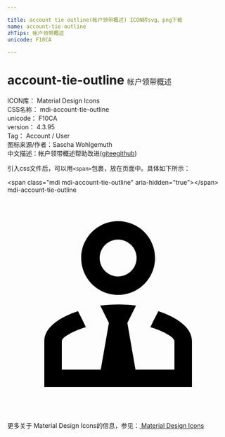 ```yaml
---

title: account tie outline(帐户领带概述) ICON转svg、png下载
name: account-tie-outline
zhTips: 帐户领带概述
unicode: F10CA

---
```


# account-tie-outline  <small style="font-size: 60%;font-weight: 100">帐户领带概述</small>


<div class="detail-page">
<p>
<span>
ICON库：
<span class="badge-secondary badge">Material Design Icons</span> 
</span>
<br/>
<span>
CSS名称：
<span class="badge-secondary badge">mdi-account-tie-outline</span> 
</span>
<br/>
<span>
unicode：
<span class="badge-secondary badge">F10CA</span> 
</span>
<br/>
<span>
version：
<span class="badge-secondary badge">4.3.95</span> 
</span>
<br/>
<span>Tag：
<span class="badge-light badge">Account / User</span>
</span>
<br/>
<span>图标来源/作者：<span class="badge-light badge">Sascha Wohlgemuth</span></span> 
<br/>
<span class="zh-detail">中文描述：<span class="badge-primary badge">帐户领带概述</span><span class="help-link"><span>帮助改进</span>(<a href="https://gitee.com/liuwave/icon-helper/edit/master/json/material/account-tie-outline.json" target="_blank" rel="noopener noreferrer">gitee</a><a href="https://github.com/liuwave/icon-helper/edit/master/json/material/account-tie-outline.json" target="_blank" rel="noopener noreferrer">github</a></span>)</span><br/>
</p>
</div>
<div class="alert alert-dark">
  <i class="mdi mdi-account-tie-outline mdi-48px"></i>
  <i class="mdi mdi-account-tie-outline mdi-36px"></i>
  <i class="mdi mdi-account-tie-outline mdi-24px"></i>
  <i class="mdi mdi-account-tie-outline mdi-18px"></i>
</div>
<div>
  <p>引入css文件后，可以用<code>&lt;span&gt;</code>包裹，放在页面中。具体如下所示：    
  </p>
  <div class="alert alert-primary" style="font-size: 14px">
    &lt;span class="mdi mdi-account-tie-outline" aria-hidden="true"&gt;&lt;/span&gt;
    <copy-btn content='<span class="mdi mdi-account-tie-outline" aria-hidden="true"></span>'></copy-btn>
  </div>
  <div class="alert alert-secondary">
    <i class="mdi mdi-account-tie-outline"
    style="font-size: 24px"
    aria-hidden="true"></i> mdi-account-tie-outline
    <copy-btn content="mdi-account-tie-outline" btn-title="复制图标名称"></copy-btn>
  </div>
</div>
<div id="svg" class="svg-wrap">
<svg xmlns="http://www.w3.org/2000/svg" viewBox="0 0 24 24"><path d="M16.36 12.76C18.31 13.42 20 14.5 20 16V21H4V16C4 14.5 5.69 13.42 7.65 12.76L8.27 14L8.5 14.5C7 14.96 5.9 15.62 5.9 16V19.1H10.12L11 14.03L10.06 12.15C10.68 12.08 11.33 12.03 12 12.03C12.67 12.03 13.32 12.08 13.94 12.15L13 14.03L13.88 19.1H18.1V16C18.1 15.62 17 14.96 15.5 14.5L15.73 14L16.36 12.76M12 5C10.9 5 10 5.9 10 7C10 8.1 10.9 9 12 9C13.1 9 14 8.1 14 7C14 5.9 13.1 5 12 5M12 11C9.79 11 8 9.21 8 7C8 4.79 9.79 3 12 3C14.21 3 16 4.79 16 7C16 9.21 14.21 11 12 11Z" /></svg>
</div>
<detail full-name='mdi-account-tie-outline'></detail>
    
<div><p>更多关于 Material Design Icons的信息，参见：<a target="_blank" href="https://iconhelper.cn/material.html"> Material Design Icons</a>
</p></div>
